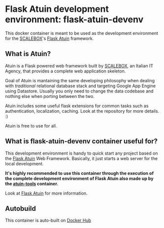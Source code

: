 # Flask Atuin development environment: flask-atuin-devenv

This docker container is meant to be used as the development environment for the [SCALEBOX]'s [Flask Atuin] framework.


## What is Atuin?

Atuin is a Flask powered web framework built by [SCALEBOX], an Italian IT Agency, that provides a complete web application skeleton.

Goal of Atuin is mantaining the same developing philosophy when dealing with *traditional* relational database stack and targeting Google App Engine using Datastore. Usually you only need to change the data codebase and nothing else when porting between the two.

Atuin includes some useful flask extensions for common tasks such as authentication, localization, caching. Look at the repository for more details. :)

Atuin is free to use for all.


## What is flask-atuin-devenv container useful for?

This development environment is handy to quick start any project based on the [Flask Atuin] Web Framework. Basically, it just starts a web server for the local development.

**It's highly recommended to use this container through the execution of the complete development environment
of Flask Atuin also made up by the [atuin-tools] container.**

Look at [Flask Atuin] for more information. 


## Autobuild

This container is auto-built on [Docker Hub]

[SCALEBOX]: https://www.scalebox.it
[Flask Atuin]:https://github.com/atuinframework/flask-atuin
[atuin-tools]: https://github.com/atuinframework/atuin-tools
[Docker Hub]: https://hub.docker.com/r/atuinframework/flask-atuin-devenv/
